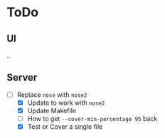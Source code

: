 # ToDo

## UI
..

## Server
* [ ] Replace `nose` with `nose2`
  * [x] Update to work with `nose2`
  * [x] Update Makefile
  * [ ] How to get `--cover-min-percentage 95` back
  * [x] Test or Cover a single file
